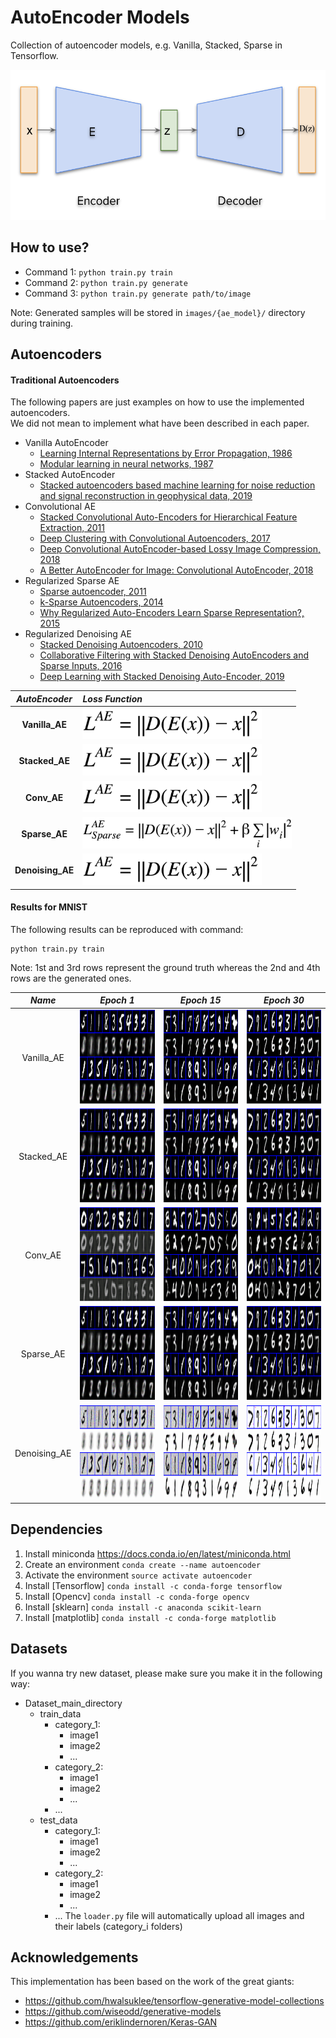 
# AutoEncoder Models
Collection of autoencoder models, e.g. Vanilla, Stacked, Sparse in Tensorflow.  

<img src='./figures/AE_structure.png' height='240px'>

## How to use?
- Command 1: `python train.py train`  
- Command 2: `python train.py generate`  
- Command 3: `python train.py generate path/to/image`  

Note: Generated samples will be stored in `images/{ae_model}/` directory during training.

## Autoencoders

#### Traditional Autoencoders
The following papers are just examples on how to use the implemented autoencoders.  
We did not mean to implement what have been described in each paper.

- Vanilla AutoEncoder
	- [Learning Internal Representations by Error Propagation, 1986](https://web.stanford.edu/class/psych209a/ReadingsByDate/02_06/PDPVolIChapter8.pdf)
	- [Modular learning in neural networks, 1987](https://www.aaai.org/Papers/AAAI/1987/AAAI87-050.pdf)
- Stacked AutoEncoder
	- [Stacked autoencoders based machine learning for noise reduction and signal reconstruction in geophysical data, 2019](https://arxiv.org/pdf/1907.03278.pdf)
- Convolutional AE
	- [Stacked Convolutional Auto-Encoders for Hierarchical Feature Extraction, 2011](http://people.idsia.ch/~ciresan/data/icann2011.pdf)
	- [Deep Clustering with Convolutional Autoencoders, 2017](https://xifengguo.github.io/papers/ICONIP17-DCEC.pdf)
	- [Deep Convolutional AutoEncoder-based Lossy Image Compression, 2018](https://arxiv.org/pdf/1804.09535.pdf)
	- [A Better AutoEncoder for Image: Convolutional AutoEncoder, 2018](http://users.cecs.anu.edu.au/~Tom.Gedeon/conf/ABCs2018/paper/ABCs2018_paper_58.pdf)
- Regularized Sparse AE
	- [Sparse autoencoder, 2011](https://web.stanford.edu/class/cs294a/sparseAutoencoder_2011new.pdf)
	- [k-Sparse Autoencoders, 2014](https://arxiv.org/pdf/1312.5663v2.pdf)
	- [Why Regularized Auto-Encoders Learn Sparse Representation?, 2015](https://arxiv.org/pdf/1505.05561.pdf)
- Regularized Denoising AE
	- [Stacked Denoising Autoencoders, 2010](http://www.jmlr.org/papers/volume11/vincent10a/vincent10a.pdf)
	- [Collaborative Filtering with Stacked Denoising AutoEncoders and Sparse Inputs, 2016](https://hal.inria.fr/hal-01256422v1/document)
	- [Deep Learning with Stacked Denoising Auto-Encoder, 2019](https://www.mdpi.com/1996-1073/12/12/2445/pdf)

*AutoEncoder* | *Loss Function*
:---: | :--- |
**Vanilla_AE** 	| <img src='./figures/equations/Vanilla_AE.png' height='50px'>
**Stacked_AE**	| <img src='./figures/equations/Vanilla_AE.png' height='50px'>
**Conv_AE**		| <img src='./figures/equations/Vanilla_AE.png' height='50px'>
**Sparse_AE**	| <img src='./figures/equations/Sparse_AE.png' height='50px'>
**Denoising_AE**	| <img src='./figures/equations/Vanilla_AE.png' height='50px'>

#### Results for MNIST
The following results can be reproduced with command:  
```
python train.py train
```
Note: 1st and 3rd rows represent the ground truth whereas the 2nd and 4th rows are the generated ones.

*Name* | *Epoch 1* | *Epoch 15* | *Epoch 30*
:---: | :---: | :---: | :---: |
Vanilla_AE | <img src='./images/VANILLA/grid_1.png' height='150px'> | <img src='./images/VANILLA/grid_15.png' height='150px'> | <img src='./images/VANILLA/grid_30.png' height='150px'>
Stacked_AE | <img src='./images/STACKED/grid_1.png' height='150px'> | <img src='./images/STACKED/grid_15.png' height='150px'> | <img src='./images/STACKED/grid_30.png' height='150px'>
Conv_AE | <img src='./images/Conv/grid_1.png' height='150px'> | <img src='./images/Conv/grid_15.png' height='150px'> | <img src='./images/Conv/grid_30.png' height='150px'>
Sparse_AE | <img src='./images/SPARSE/grid_1.png' height='150px'> | <img src='./images/SPARSE/grid_15.png' height='150px'> | <img src='./images/SPARSE/grid_30.png' height='150px'>
Denoising_AE | <img src='./images/DENOISING/grid_1.png' height='150px'> | <img src='./images/DENOISING/grid_15.png' height='150px'> | <img src='./images/DENOISING/grid_30.png' height='150px'>

## Dependencies

1. Install miniconda <https://docs.conda.io/en/latest/miniconda.html>
2. Create an environment 	`conda create --name autoencoder`
3. Activate the environment `source activate autoencoder`
4. Install [Tensorflow] 	`conda install -c conda-forge tensorflow`
5. Install [Opencv] 		`conda install -c conda-forge opencv`
6. Install [sklearn] 		`conda install -c anaconda scikit-learn`
7. Install [matplotlib] 	`conda install -c conda-forge matplotlib`

## Datasets
If you wanna try new dataset, please make sure you make it in the following way:
- Dataset_main_directory
	- train_data
		- category_1:
			- image1
			- image2
			- ...
		- category_2:
			- image1
			- image2
			- ...
		- ...
	- test_data
		- category_1:
			- image1
			- image2
			- ...
		- category_2:
			- image1
			- image2
			- ...
		- ...
The `loader.py` file will automatically upload all images and their labels (category_i folders)

## Acknowledgements
This implementation has been based on the work of the great giants:
- https://github.com/hwalsuklee/tensorflow-generative-model-collections
- https://github.com/wiseodd/generative-models
- https://github.com/eriklindernoren/Keras-GAN
